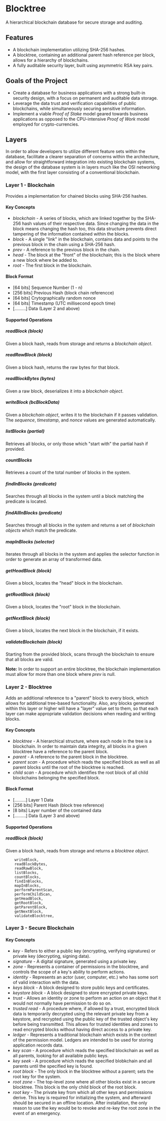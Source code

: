 # Blocktree
A hierarchical blockchain database for secure storage and auditing.

## Features
- A blockchain implementation utilizing SHA-256 hashes.
- A blocktree, containing an additional parent hash reference per block, allows for a hierarchy of blockchains.
- A fully auditable security layer, built using asymmetric RSA key pairs.

## Goals of the Project
- Create a database for business applications with a strong built-in security design, with a focus on permanent and auditable data storage.
- Leverage the data trust and verification capabilities of public blockchains, while simultaneously securing sensitive information.
- Implement a viable *Proof of Stake* model geared towards business applications as opposed to the CPU-intensive *Proof of Work* model employed for crypto-currencies.

## Layers
In order to allow developers to utilize different feature sets within the database, facilitate a clearer separation of concerns within the architecture, and allow for straightforward integration into existing blockchain systems, the design of the database system is in layers much like the OSI networking model, with the first layer consisting of a conventional blockchain.

### Layer 1 - Blockchain
Provides a implementation for chained blocks using SHA-256 hashes.

#### Key Concepts
- *blockchain* - A series of blocks, which are linked together by the SHA-256 hash values of their respective data. Since changing the data in the block means changing the hash too, this data structure prevents direct tampering of the information contained within the blocks.
- *block* - A single "link" in the blockchain, contains data and points to the previous block in the chain using a SHA-256 hash.
- *prev* - A reference to the previous block in the chain.
- *head* - The block at the "front" of the blockchain; this is the block where a new block where be added to.
- *root* - The first block in the blockchain.

#### Block Format
- [64 bits] Sequence Number (1 - n)
- [256 bits] Previous Hash (block chain referencce)
- [64 bits] Crytographically random nonce
- [64 bits] Timestamp (UTC millisecond epoch time)
- [.........] Data (Layer 2 and above)

#### Supported Operations

##### readBlock (block)
Given a block hash, reads from storage and returns a *blockchain object*.

##### readRawBlock (block)
Given a block hash, returns the raw bytes for that block.

##### readBlockBytes (bytes)
Given a raw block, deserializes it into a *blockchain object*.

##### writeBlock (bcBlockData)
Given a *blockchain object*, writes it to the blockchain if it passes validation. The *sequence*, *timestamp*, and *nonce* values are generated automatically.

##### listBlocks (partial)
Retrieves all blocks, or only those which "start with" the partial hash if provided.

##### countBlocks
Retrieves a count of the total number of blocks in the system.

##### findInBlocks (predicate)
Searches through all blocks in the system until a block matching the predicate is located.

##### findAllInBlocks (predicate)
Searches through all blocks in the system and returns a set of *blockchain objects* which match the predicate.

##### mapInBlocks (selector)
Iterates through all blocks in the system and applies the selector function in order to generate an array of transformed data.

##### getHeadBlock (block)
Given a block, locates the "head" block in the blockchain.

##### getRootBlock (block)
Given a block, locates the "root" block in the blockchain.

##### getNextBlock (block)
Given a block, locates the next block in the blockchain, if it exists.

##### validateBlockchain (block)
Starting from the provided block, scans through the blockchain to ensure that all blocks are valid.

**Note:** In order to support an entire blocktree, the blockchain implementation must allow for more than one block where *prev* is null.

### Layer 2 - Blocktree
Adds an additional reference to a "parent" block to every block, which allows for additional tree-based functionality. Also, any blocks generated within this layer or higher will have a "layer" value set to them, so that each layer can make appropriate validation decisions when reading and writing blocks.

#### Key Concepts
- *blocktree* - A hierarchical structure, where each node in the tree is a blockchain. In order to maintain data integrity, all blocks in a given blocktree have a reference to the parent block.
- *parent* - A reference to the parent block in the blocktree.
- *parent scan* - A procedure which reads the specified block as well as all parent blocks until the root of the blocktree is reached.
- *child scan* - A procedure which identifies the root block of all child blockchains belonging the specified block.

#### Block Format
- [.........] Layer 1 Data
- [256 bits] Parent Hash (block tree reference)
- [8 bits] Layer number of the contained data
- [.........] Data (Layer 3 and above)

#### Supported Operations

##### readBlock (block)
Given a block hash, reads from storage and returns a *blocktree object*.

        writeBlock,
        readBlockBytes,
        readRawBlock,
        listBlocks,
        countBlocks,
        findInBlocks,
        mapInBlocks,
        performParentScan,
        performChildScan,
        getHeadBlock,
        getRootBlock,
        getParentBlock,
        getNextBlock,
        validateBlocktree,

### Layer 3 - Secure Blockchain

#### Key Concepts
- *key* - Refers to either a public key (encrypting, verifying signatures) or private key (decrypting, signing data).
- *signature* - A digital signature, generated using a private key.
- *zone* - Represents a container of permissions in the blocktree, and controls the scope of a key's ability to perform actions.
- *identity* - Represents an actor (user, computer, etc.) who has some sort of valid interaction with the data.
- *keys block* - A block designed to store public keys and certificates.
- *keystore block* - A block designed to store encrypted private keys.
- *trust* - Allows an identity or zone to perform an action on an object that it would not normally have permission to do so on.
- *trusted read* - A procedure where, if allowed by a trust, encrypted block data is temporarily decrypted using the relevant private key from a keystore, and recrypted using the public key of the trusted object's key before being transmitted. This allows for trusted identities and zones to read encrypted blocks without having direct access to a private key.
- *ledger* - Represents a traditional blockchain which exists in the context of the permission model. Ledgers are intended to be used for storing application records data.
- *key scan* - A procedure which reads the specified blockchain as well as all parents, looking for all available public keys.
- *key seek* - A procedure which reads the specified blobkchain and all parents until the specified key is found.
- *root block* - The only block in the blocktree without a parent; sets the root key for the system.
- *root zone* - The top-level zone where all other blocks exist in a secure blocktree. This block is the only child block of the root block.
- *root key* - The private key from which all other keys and permissions derive. This key is required for initializing the system, and afterward should be secured in an offline location. After installation, the only reason to use the key would be to revoke and re-key the root zone in the event of an emergency.